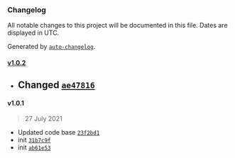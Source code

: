 ### Changelog

All notable changes to this project will be documented in this file. Dates are displayed in UTC.

Generated by [`auto-changelog`](https://github.com/CookPete/auto-changelog).

#### [v1.0.2](https://github.com/psenger/linked-list/compare/v1.0.1...v1.0.2)

- ## Changed [`ae47816`](https://github.com/psenger/linked-list/commit/ae47816c73ab89858b776ce7e7436cfd0df9c146)

#### v1.0.1

> 27 July 2021

- Updated code base [`23f2bd1`](https://github.com/psenger/linked-list/commit/23f2bd1f02eb7c59800c9bf4f984f92e95d77bea)
- init [`31b7c9f`](https://github.com/psenger/linked-list/commit/31b7c9f864fca02c10962b61c2c5177cf89f2624)
- init [`ab61e53`](https://github.com/psenger/linked-list/commit/ab61e53c98e5d25645a268644059f5fc472c492d)
